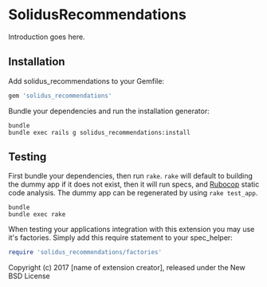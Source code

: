 SolidusRecommendations
======================

Introduction goes here.

Installation
------------

Add solidus_recommendations to your Gemfile:

```ruby
gem 'solidus_recommendations'
```

Bundle your dependencies and run the installation generator:

```shell
bundle
bundle exec rails g solidus_recommendations:install
```

Testing
-------

First bundle your dependencies, then run `rake`. `rake` will default to building the dummy app if it does not exist, then it will run specs, and [Rubocop](https://github.com/bbatsov/rubocop) static code analysis. The dummy app can be regenerated by using `rake test_app`.

```shell
bundle
bundle exec rake
```

When testing your applications integration with this extension you may use it's factories.
Simply add this require statement to your spec_helper:

```ruby
require 'solidus_recommendations/factories'
```

Copyright (c) 2017 [name of extension creator], released under the New BSD License
